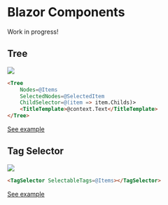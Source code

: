 # Blazor Components

Work in progress!

## Tree

![](https://raw.githubusercontent.com/mwinkler/Blazor.Components/master/doc/tree.png)

```html
<Tree 
    Nodes=@Items 
    SelectedNodes=@SelectedItem 
    ChildSelector=@(item => item.Childs)>
    <TitleTemplate>@context.Text</TitleTemplate>
</Tree>
```

[See example](https://github.com/mwinkler/Blazor.Components/blob/master/src/Components.Sample.App/Pages/TreeSample.cshtml)


## Tag Selector

![](https://raw.githubusercontent.com/mwinkler/Blazor.Components/master/doc/tag-selector.gif)

```html
<TagSelector SelectableTags=@Items></TagSelector>
```

[See example](https://github.com/mwinkler/Blazor.Components/blob/master/src/Components.Sample.App/Pages/TagSelectorSample.cshtml)
